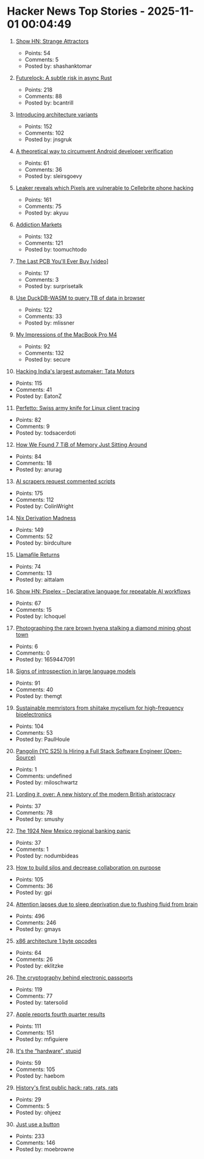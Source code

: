 # Hacker News Top Stories - 2025-11-01 00:04:49

1. [Show HN: Strange Attractors](https://blog.shashanktomar.com/posts/strange-attractors)
   - Points: 54
   - Comments: 5
   - Posted by: shashanktomar

2. [Futurelock: A subtle risk in async Rust](https://rfd.shared.oxide.computer/rfd/0609)
   - Points: 218
   - Comments: 88
   - Posted by: bcantrill

3. [Introducing architecture variants](https://discourse.ubuntu.com/t/introducing-architecture-variants-amd64v3-now-available-in-ubuntu-25-10/71312)
   - Points: 152
   - Comments: 102
   - Posted by: jnsgruk

4. [A theoretical way to circumvent Android developer verification](https://enaix.github.io/2025/10/30/developer-verification.html)
   - Points: 61
   - Comments: 36
   - Posted by: sleirsgoevy

5. [Leaker reveals which Pixels are vulnerable to Cellebrite phone hacking](https://arstechnica.com/gadgets/2025/10/leaker-reveals-which-pixels-are-vulnerable-to-cellebrite-phone-hacking/)
   - Points: 161
   - Comments: 75
   - Posted by: akyuu

6. [Addiction Markets](https://www.thebignewsletter.com/p/addiction-markets-abolish-corporate)
   - Points: 132
   - Comments: 121
   - Posted by: toomuchtodo

7. [The Last PCB You'll Ever Buy [video]](https://www.youtube.com/watch?v=A_IUIyyqw0M)
   - Points: 17
   - Comments: 3
   - Posted by: surprisetalk

8. [Use DuckDB-WASM to query TB of data in browser](https://lil.law.harvard.edu/blog/2025/10/24/rethinking-data-discovery-for-libraries-and-digital-humanities/)
   - Points: 122
   - Comments: 33
   - Posted by: mlissner

9. [My Impressions of the MacBook Pro M4](https://michael.stapelberg.ch/posts/2025-10-31-macbook-pro-m4-impressions/)
   - Points: 92
   - Comments: 132
   - Posted by: secure

10. [Hacking India's largest automaker: Tata Motors](https://eaton-works.com/2025/10/28/tata-motors-hack/)
   - Points: 115
   - Comments: 41
   - Posted by: EatonZ

11. [Perfetto: Swiss army knife for Linux client tracing](https://lalitm.com/perfetto-swiss-army-knife/)
   - Points: 82
   - Comments: 9
   - Posted by: todsacerdoti

12. [How We Found 7 TiB of Memory Just Sitting Around](https://render.com/blog/how-we-found-7-tib-of-memory-just-sitting-around)
   - Points: 84
   - Comments: 18
   - Posted by: anurag

13. [AI scrapers request commented scripts](https://cryptography.dog/blog/AI-scrapers-request-commented-scripts/)
   - Points: 175
   - Comments: 112
   - Posted by: ColinWright

14. [Nix Derivation Madness](https://fzakaria.com/2025/10/29/nix-derivation-madness)
   - Points: 149
   - Comments: 52
   - Posted by: birdculture

15. [Llamafile Returns](https://blog.mozilla.ai/llamafile-returns/)
   - Points: 74
   - Comments: 13
   - Posted by: aittalam

16. [Show HN: Pipelex – Declarative language for repeatable AI workflows](https://github.com/Pipelex/pipelex)
   - Points: 67
   - Comments: 15
   - Posted by: lchoquel

17. [Photographing the rare brown hyena stalking a diamond mining ghost town](https://www.bbc.com/future/article/20251014-the-rare-hyena-stalking-a-diamond-mining-ghost-town)
   - Points: 6
   - Comments: 0
   - Posted by: 1659447091

18. [Signs of introspection in large language models](https://www.anthropic.com/research/introspection)
   - Points: 91
   - Comments: 40
   - Posted by: themgt

19. [Sustainable memristors from shiitake mycelium for high-frequency bioelectronics](https://journals.plos.org/plosone/article?id=10.1371/journal.pone.0328965)
   - Points: 104
   - Comments: 53
   - Posted by: PaulHoule

20. [Pangolin (YC S25) Is Hiring a Full Stack Software Engineer (Open-Source)](https://docs.pangolin.net/careers/software-engineer-full-stack)
   - Points: 1
   - Comments: undefined
   - Posted by: miloschwartz

21. [Lording it, over: A new history of the modern British aristocracy](https://newcriterion.com/article/lording-it-over/)
   - Points: 37
   - Comments: 78
   - Posted by: smushy

22. [The 1924 New Mexico regional banking panic](https://nodumbideas.com/p/labor-day-special-the-1924-new-mexico)
   - Points: 37
   - Comments: 1
   - Posted by: nodumbideas

23. [How to build silos and decrease collaboration on purpose](https://www.rubick.com/how-to-build-silos-and-decrease-collaboration/)
   - Points: 105
   - Comments: 36
   - Posted by: gpi

24. [Attention lapses due to sleep deprivation due to flushing fluid from brain](https://news.mit.edu/2025/your-brain-without-sleep-1029)
   - Points: 496
   - Comments: 246
   - Posted by: gmays

25. [x86 architecture 1 byte opcodes](https://www.sandpile.org/x86/opc_1.htm)
   - Points: 64
   - Comments: 26
   - Posted by: eklitzke

26. [The cryptography behind electronic passports](https://blog.trailofbits.com/2025/10/31/the-cryptography-behind-electronic-passports/)
   - Points: 119
   - Comments: 77
   - Posted by: tatersolid

27. [Apple reports fourth quarter results](https://www.apple.com/newsroom/2025/10/apple-reports-fourth-quarter-results/)
   - Points: 111
   - Comments: 151
   - Posted by: mfiguiere

28. [It's the “hardware”, stupid](https://haebom.dev/archive?post=4w67rj24q76nrm5yq8ep)
   - Points: 59
   - Comments: 105
   - Posted by: haebom

29. [History's first public hack: rats, rats, rats](https://www.rigb.org/explore-science/explore/blog/historys-first-public-hack-rats-rats-rats)
   - Points: 29
   - Comments: 5
   - Posted by: ohjeez

30. [Just use a button](https://gomakethings.com/just-use-a-button/)
   - Points: 233
   - Comments: 146
   - Posted by: moebrowne

